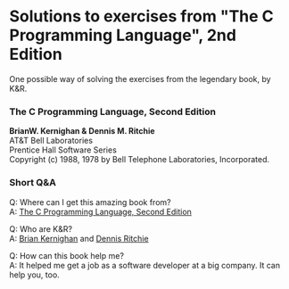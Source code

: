# Solutions to exercises from "The C Programming Language", 2nd Edition

One possible way of solving the exercises from the legendary book, by K&R.  
  
### The C Programming Language, Second Edition  
**BrianW. Kernighan & Dennis M. Ritchie**  
AT&T Bell Laboratories  
Prentice Hall Software Series  
Copyright (c) 1988, 1978 by Bell Telephone Laboratories, Incorporated.


### Short Q&A  
Q: Where can I get this amazing book from?  
A: [The C Programming Language, Second Edition](https://www.amazon.com/Programming-Language-2nd-Brian-Kernighan/dp/0131103628)  
  
Q: Who are K&R?  
A: [Brian Kernighan](https://www.youtube.com/watch?v=O9upVbGSBFo) and [Dennis Ritchie](https://en.wikipedia.org/wiki/Dennis_Ritchie) 

Q: How can this book help me?  
A: It helped me get a job as a software developer at a big company. It can help you, too.
